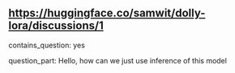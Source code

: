 ## https://huggingface.co/samwit/dolly-lora/discussions/1

contains_question: yes

question_part: Hello, how can we just use inference of this model